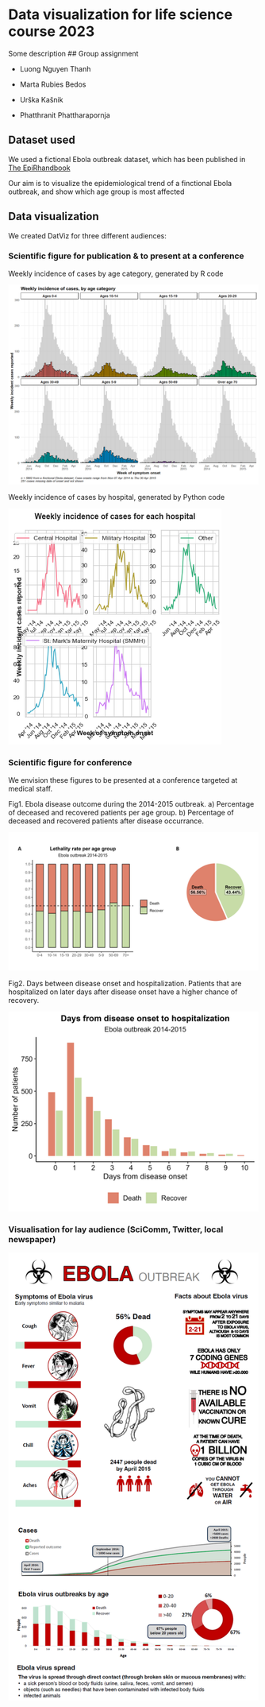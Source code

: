 # Data visualization for life science course 2023

Some description \## Group assignment

-   Luong Nguyen Thanh

-   Marta Rubies Bedos

-   Urška Kašnik

-   Phatthranit Phattharapornja

## Dataset used

We used a fictional Ebola outbreak dataset, which has been published in [The EpiRhandbook](https://epirhandbook.com/en/download-handbook-and-data.html)

Our aim is to visualize the epidemiological trend of a finctional Ebola outbreak, and show which age group is most affected

## Data visualization

We created DatViz for three different audiences:

### Scientific figure for publication & to present at a conference

Weekly incidence of cases by age category, generated by R code

![](scientific_report.png)

Weekly incidence of cases by hospital, generated by Python code

![](scientific_report_py.png)


### Scientific figure for conference
We envision these figures to be presented at a conference targeted at medical staff.

Fig1. Ebola disease outcome during the 2014-2015 outbreak. a) Percentage of deceased and recovered patients per age group. b) Percentage of deceased and recovered patients after disease occurrance. 

![](Fig1_ebola.png)

Fig2. Days between disease onset and hospitalization. Patients that are hospitalized on later days after disease onset have a higher chance of recovery.

![](onset%20to%20hospitalization_bar.png)


### Visualisation for lay audience (SciComm, Twitter, local newspaper)

![](community%20report.png)
